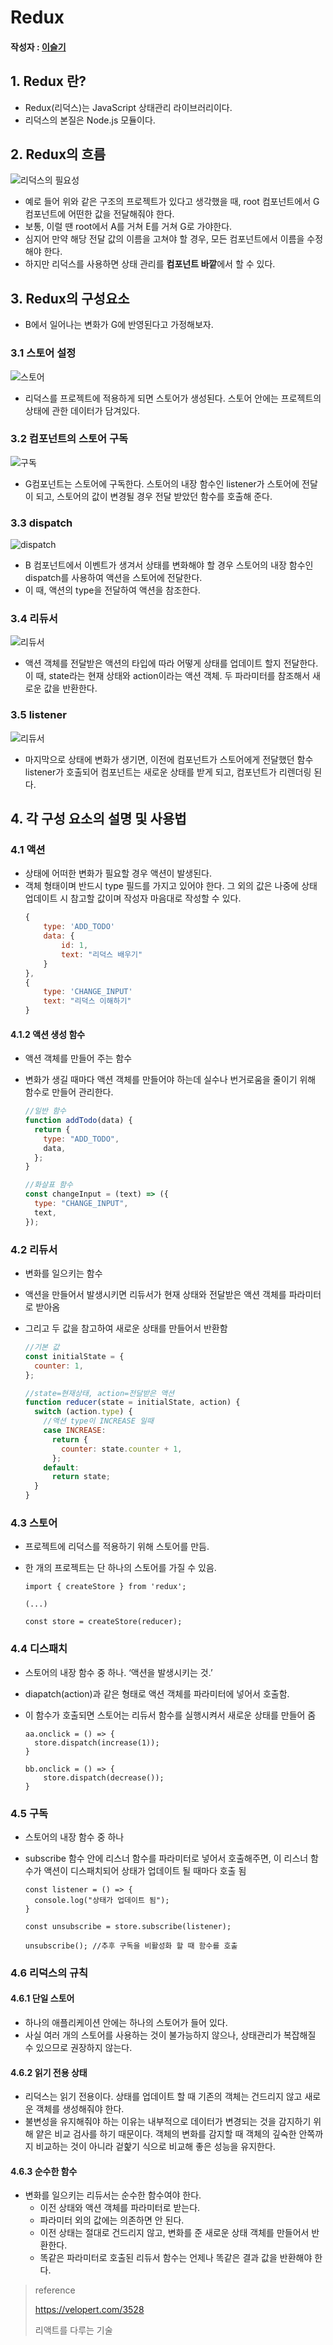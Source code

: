 # Redux

#### 작성자 : [이슬기](https://github.com/abcabcp)

## 1. Redux 란?

- Redux(리덕스)는 JavaScript 상태관리 라이브러리이다.
- 리덕스의 본질은 Node.js 모듈이다.

## 2. Redux의 흐름

![리덕스의 필요성](img/Redux1.png)

- 예로 들어 위와 같은 구조의 프로젝트가 있다고 생각했을 때, root 컴포넌트에서 G 컴포넌트에 어떤한 값을 전달해줘야 한다.
- 보통, 이럴 땐 root에서 A를 거쳐 E를 거쳐 G로 가야한다.
- 심지어 만약 해당 전달 값의 이름을 고쳐야 할 경우, 모든 컴포넌트에서 이름을 수정해야 한다.
- 하지만 리덕스를 사용하면 상태 관리를 <b>컴포넌트 바깥</b>에서 할 수 있다.

## 3. Redux의 구성요소

- B에서 일어나는 변화가 G에 반영된다고 가정해보자.

### 3.1 스토어 설정

![스토어](img/Redux2.png)

- 리덕스를 프로젝트에 적용하게 되면 스토어가 생성된다. 스토어 안에는 프로젝트의 상태에 관한 데이터가 담겨있다.

### 3.2 컴포넌트의 스토어 구독

![구독](img/Redux3.png)

- G컴포넌트는 스토어에 구독한다. 스토어의 내장 함수인 listener가 스토어에 전달이 되고, 스토어의 값이 변경될 경우 전달 받았던 함수를 호출해 준다.

### 3.3 dispatch

![dispatch](img/Redux4.png)

- B 컴포넌트에서 이벤트가 생겨서 상태를 변화해야 할 경우 스토어의 내장 함수인 dispatch를 사용하여 액션을 스토어에 전달한다.
- 이 때, 액션의 type을 전달하여 액션을 참조한다.

### 3.4 리듀서

![리듀서](img/Redux5.png)

- 액션 객체를 전달받은 액션의 타입에 따라 어떻게 상태를 업데이트 할지 전달한다. 이 때, state라는 현재 상태와 action이라는 액션 객체. 두 파라미터를 참조해서 새로운 값을 반환한다.

### 3.5 listener

![리듀서](img/Redux6.png)

- 마지막으로 상태에 변화가 생기면, 이전에 컴포넌트가 스토어에게 전달했던 함수 listener가 호출되어 컴포넌트는 새로운 상태를 받게 되고, 컴포넌트가 리렌더링 된다.

## 4. 각 구성 요소의 설명 및 사용법

### 4.1 액션

- 상태에 어떠한 변화가 필요할 경우 액션이 발생된다.
- 객체 형태이며 반드시 type 필드를 가지고 있어야 한다. 그 외의 값은 나중에 상태 업데이트 시 참고할 값이며 작성자 마음대로 작성할 수 있다.
  ```js
  {
      type: 'ADD_TODO'
      data: {
          id: 1,
          text: "리덕스 배우기"
      }
  },
  {
      type: 'CHANGE_INPUT'
      text: "리덕스 이해하기"
  }
  ```

#### 4.1.2 액션 생성 함수

- 액션 객체를 만들어 주는 함수
- 변화가 생길 때마다 액션 객체를 만들어야 하는데 실수나 번거로움을 줄이기 위해 함수로 만들어 관리한다.

  ```js
  //일반 함수
  function addTodo(data) {
    return {
      type: "ADD_TODO",
      data,
    };
  }

  //화살표 함수
  const changeInput = (text) => ({
    type: "CHANGE_INPUT",
    text,
  });
  ```

### 4.2 리듀서

- 변화를 일으키는 함수
- 액션을 만들어서 발생시키면 리듀서가 현재 상태와 전달받은 액션 객체를 파라미터로 받아옴
- 그리고 두 값을 참고하여 새로운 상태를 만들어서 반환함

  ```js
  //기본 값
  const initialState = {
    counter: 1,
  };

  //state=현재상태, action=전달받은 액션
  function reducer(state = initialState, action) {
    switch (action.type) {
      //액션 type이 INCREASE 일때
      case INCREASE:
        return {
          counter: state.counter + 1,
        };
      default:
        return state;
    }
  }
  ```

### 4.3 스토어

- 프로젝트에 리덕스를 적용하기 위해 스토어를 만듬.
- 한 개의 프로젝트는 단 하나의 스토어를 가질 수 있음.

  ```JS
  import { createStore } from 'redux';

  (...)

  const store = createStore(reducer);
  ```

### 4.4 디스패치

- 스토어의 내장 함수 중 하나. ‘액션을 발생시키는 것.’
- diapatch(action)과 같은 형태로 액션 객체를 파라미터에 넣어서 호출함.
- 이 함수가 호출되면 스토어는 리듀서 함수를 실행시켜서 새로운 상태를 만들어 줌

  ```JS
  aa.onclick = () => {
    store.dispatch(increase(1));
  }

  bb.onclick = () => {
      store.dispatch(decrease());
  }
  ```

### 4.5 구독

- 스토어의 내장 함수 중 하나
- subscribe 함수 안에 리스너 함수를 파라미터로 넣어서 호출해주면, 이 리스너 함수가 액션이 디스패치되어 상태가 업데이트 될 때마다 호출 됨

  ```JS
  const listener = () => {
    console.log("상태가 업데이트 됨");
  }

  const unsubscribe = store.subscribe(listener);

  unsubscribe(); //추후 구독을 비활성화 할 때 함수를 호출
  ```

### 4.6 리덕스의 규칙

#### 4.6.1 단일 스토어

- 하나의 애플리케이션 안에는 하나의 스토어가 들어 있다.
- 사실 여러 개의 스토어를 사용하는 것이 불가능하지 않으나, 상태관리가 복잡해질 수 있으므로 권장하지 않는다.

#### 4.6.2 읽기 전용 상태

- 리덕스는 읽기 전용이다. 상태를 업데이트 할 때 기존의 객체는 건드리지 않고 새로운 객체를 생성해줘야 한다.
- 불변성을 유지해줘야 하는 이유는 내부적으로 데이터가 변경되는 것을 감지하기 위해 얕은 비교 검사를 하기 때문이다. 객체의 변화를 감지할 때 객체의 깊숙한 안쪽까지 비교하는 것이 아니라 겉핥기 식으로 비교해 좋은 성능을 유지한다.

#### 4.6.3 순수한 함수

- 변화를 일으키는 리듀서는 순수한 함수여야 한다.
  - 이전 상태와 액션 객체를 파라미터로 받는다.
  - 파라미터 외의 값에는 의존하면 안 된다.
  - 이전 상태는 절대로 건드리지 않고, 변화를 준 새로운 상태 객체를 만들어서 반환한다.
  - 똑같은 파라미터로 호출된 리듀서 함수는 언제나 똑같은 결과 값을 반환해야 한다.

> reference
>
> https://velopert.com/3528
>
> 리액트를 다루는 기술
